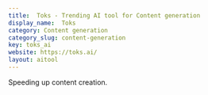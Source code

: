 ```yaml
---
title:  Toks - Trending AI tool for Content generation
display_name:  Toks
category: Content generation
category_slug: content-generation
key: toks_ai
website: https://toks.ai/
layout: aitool
---
```


Speeding up content creation.
